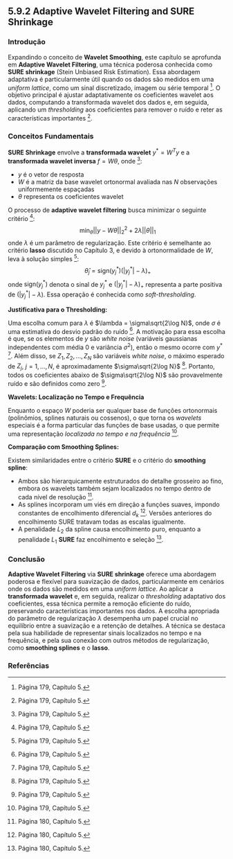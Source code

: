 ## 5.9.2 Adaptive Wavelet Filtering and SURE Shrinkage

### Introdução
Expandindo o conceito de **Wavelet Smoothing**, este capítulo se aprofunda em **Adaptive Wavelet Filtering**, uma técnica poderosa conhecida como **SURE shrinkage** (Stein Unbiased Risk Estimation). Essa abordagem adaptativa é particularmente útil quando os dados são medidos em uma *uniform lattice*, como um sinal discretizado, imagem ou série temporal [^41]. O objetivo principal é ajustar adaptativamente os coeficientes wavelet aos dados, computando a transformada wavelet dos dados e, em seguida, aplicando um *thresholding* aos coeficientes para remover o ruído e reter as características importantes [^41].

### Conceitos Fundamentais

**SURE Shrinkage** envolve a **transformada wavelet** $y^* = W^T y$ e a **transformada wavelet inversa** $f = W\theta$, onde [^41]:

*   $y$ é o vetor de resposta
*   $W$ é a matriz da base wavelet ortonormal avaliada nas $N$ observações uniformemente espaçadas
*   $\theta$ representa os coeficientes wavelet

O processo de **adaptive wavelet filtering** busca minimizar o seguinte critério [^41]:
$$\
\min_{\theta} ||y - W\theta||_2^2 + 2\lambda ||\theta||_1
$$
onde $\lambda$ é um parâmetro de regularização. Este critério é semelhante ao critério **lasso** discutido no Capítulo 3, e devido à ortonormalidade de $W$, leva à solução simples [^41]:
$$\
\hat{\theta}_j = \text{sign}(y_j^*) (|y_j^*| - \lambda)_+
$$
onde $\text{sign}(y_j^*)$ denota o sinal de $y_j^*$ e $(|y_j^*| - \lambda)_+$ representa a parte positiva de $(|y_j^*| - \lambda)$. Essa operação é conhecida como *soft-thresholding*.

**Justificativa para o Thresholding:**

Uma escolha comum para $\lambda$ é $\lambda = \sigma\sqrt{2\log N}$, onde $\sigma$ é uma estimativa do desvio padrão do ruído [^41]. A motivação para essa escolha é que, se os elementos de $y$ são *white noise* (variáveis gaussianas independentes com média 0 e variância $\sigma^2$), então o mesmo ocorre com $y^*$ [^41]. Além disso, se $Z_1, Z_2, ..., Z_N$ são variáveis *white noise*, o máximo esperado de $Z_j$, $j = 1, ..., N$, é aproximadamente $\sigma\sqrt{2\log N}$ [^41]. Portanto, todos os coeficientes abaixo de $\sigma\sqrt{2\log N}$ são provavelmente ruído e são definidos como zero [^41].

**Wavelets: Localização no Tempo e Frequência**

Enquanto o espaço $W$ poderia ser qualquer base de funções ortonormais (polinômios, splines naturais ou cossenos), o que torna os *wavelets* especiais é a forma particular das funções de base usadas, o que permite uma representação *localizada no tempo e na frequência* [^41].

**Comparação com Smoothing Splines:**

Existem similaridades entre o critério **SURE** e o critério do **smoothing spline**:

*   Ambos são hierarquicamente estruturados do detalhe grosseiro ao fino, embora os wavelets também sejam localizados no tempo dentro de cada nível de resolução [^42].
*   As splines incorporam um viés em direção a funções suaves, impondo constantes de encolhimento diferencial $d_k$ [^42]. Versões anteriores do encolhimento SURE tratavam todas as escalas igualmente.
*   A penalidade $L_2$ da spline causa encolhimento puro, enquanto a penalidade $L_1$ **SURE** faz encolhimento e seleção [^42].

### Conclusão

**Adaptive Wavelet Filtering** via **SURE shrinkage** oferece uma abordagem poderosa e flexível para suavização de dados, particularmente em cenários onde os dados são medidos em uma *uniform lattice*. Ao aplicar a **transformada wavelet** e, em seguida, realizar o *thresholding* adaptativo dos coeficientes, essa técnica permite a remoção eficiente do ruído, preservando características importantes nos dados. A escolha apropriada do parâmetro de regularização $\lambda$ desempenha um papel crucial no equilíbrio entre a suavização e a retenção de detalhes. A técnica se destaca pela sua habilidade de representar sinais localizados no tempo e na frequência, e pela sua conexão com outros métodos de regularização, como **smoothing splines** e o **lasso**.

### Referências
[^41]: Página 179, Capítulo 5.
[^42]: Página 180, Capítulo 5.

<!-- END -->